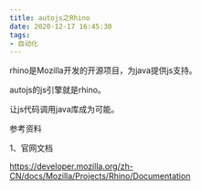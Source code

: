```yaml
---
title: autojs之Rhino
date: 2020-12-17 16:45:30
tags:
- 自动化
---
```




rhino是Mozilla开发的开源项目，为java提供js支持。

autojs的js引擎就是rhino。

让js代码调用java库成为可能。



参考资料

1、官网文档

https://developer.mozilla.org/zh-CN/docs/Mozilla/Projects/Rhino/Documentation